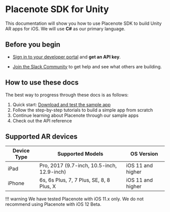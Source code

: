 # Placenote SDK for Unity
This documentation will show you how to use Placenote SDK to build Unity AR apps for iOS. We will use **C#** as our primary language.

## Before you begin

* [Sign in to your developer portal](https://developer.placenote.com) and **get an API key**.

* [Join the Slack Community](https://placenote.com/slack) to get help and see what others are building.

## How to use these docs
The best way to progress through these docs is as follows:

1. Quick start: [Download and test the sample app](install-sample.md)
2. Follow the step-by-step tutorials to build a simple app from scratch
3. Continue learning about Placenote through our sample apps
4. Check out the API reference


## Supported AR devices

| Device Type | Supported Models | OS Version |
| ------------ | ------------- | ------------- |
| iPad | Pro, 2017 (9.7-inch, 10.5-inch, 12.9-inch) | iOS 11 and higher |
| iPhone | 6s, 6s Plus, 7, 7 Plus, SE, 8, 8 Plus, X | iOS 11 and higher |


!!! warning
    We have tested Placenote with iOS 11.x only. We do not recommend using Placenote with iOS 12 Beta.
